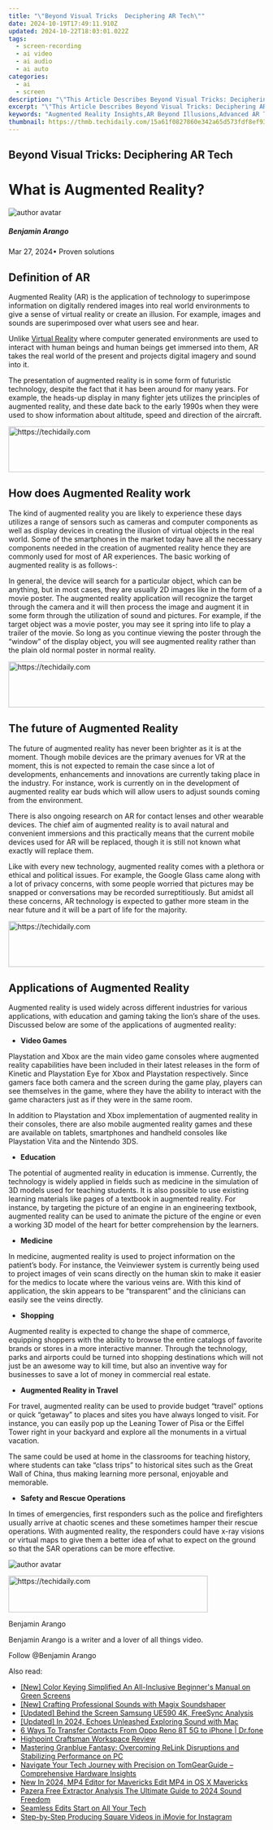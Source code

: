 ```yaml
---
title: "\"Beyond Visual Tricks  Deciphering AR Tech\""
date: 2024-10-19T17:49:11.910Z
updated: 2024-10-22T18:03:01.022Z
tags: 
  - screen-recording
  - ai video
  - ai audio
  - ai auto
categories: 
  - ai
  - screen
description: "\"This Article Describes Beyond Visual Tricks: Deciphering AR Tech\""
excerpt: "\"This Article Describes Beyond Visual Tricks: Deciphering AR Tech\""
keywords: "Augmented Reality Insights,AR Beyond Illusions,Advanced AR Technology,Decoding AR Innovations,AR Tricks Unveiled,Deep Dive in AR Tech,Transcending AR Visuals"
thumbnail: https://thmb.techidaily.com/15a61f0827860e342a65d573fdf8ef935cbe188b573d2796a1411e612ad84808.jpg
---
```


## Beyond Visual Tricks: Deciphering AR Tech

# What is Augmented Reality?

![author avatar](https://images.wondershare.com/filmora/article-images/benjamin-arango-author.jpg)

##### Benjamin Arango

 Mar 27, 2024• Proven solutions

## Definition of AR

 Augmented Reality (AR) is the application of technology to superimpose information on digitally rendered images into real world environments to give a sense of virtual reality or create an illusion. For example, images and sounds are superimposed over what users see and hear.

 Unlike [Virtual Reality](https://tools.techidaily.com/wondershare/filmora/download/) where computer generated environments are used to interact with human beings and human beings get immersed into them, AR takes the real world of the present and projects digital imagery and sound into it.

 The presentation of augmented reality is in some form of futuristic technology, despite the fact that it has been around for many years. For example, the heads-up display in many fighter jets utilizes the principles of augmented reality, and these date back to the early 1990s when they were used to show information about altitude, speed and direction of the aircraft.

<!-- affiliate ads begin -->
<a href="https://aligracehair.sjv.io/c/5597632/2087267/19272" target="_top" id="2087267">
  <img src="//a.impactradius-go.com/display-ad/19272-2087267" border="0" alt="https://techidaily.com" width="728" height="90"/>
</a>
<img height="0" width="0" src="https://aligracehair.sjv.io/i/5597632/2087267/19272" style="position:absolute;visibility:hidden;" border="0" />
<!-- affiliate ads end -->

## How does Augmented Reality work

 The kind of augmented reality you are likely to experience these days utilizes a range of sensors such as cameras and computer components as well as display devices in creating the illusion of virtual objects in the real world. Some of the smartphones in the market today have all the necessary components needed in the creation of augmented reality hence they are commonly used for most of AR experiences. The basic working of augmented reality is as follows-:

 In general, the device will search for a particular object, which can be anything, but in most cases, they are usually 2D images like in the form of a movie poster. The augmented reality application will recognize the target through the camera and it will then process the image and augment it in some form through the utilization of sound and pictures. For example, if the target object was a movie poster, you may see it spring into life to play a trailer of the movie. So long as you continue viewing the poster through the “window” of the display object, you will see augmented reality rather than the plain old normal poster in normal reality.

<!-- affiliate ads begin -->
<a href="https://aligracehair.sjv.io/c/5597632/1884002/19272" target="_top" id="1884002">
  <img src="//a.impactradius-go.com/display-ad/19272-1884002" border="0" alt="https://techidaily.com" width="728" height="90"/>
</a>
<img height="0" width="0" src="https://aligracehair.sjv.io/i/5597632/1884002/19272" style="position:absolute;visibility:hidden;" border="0" />
<!-- affiliate ads end -->

## The future of Augmented Reality

 The future of augmented reality has never been brighter as it is at the moment. Though mobile devices are the primary avenues for VR at the moment, this is not expected to remain the case since a lot of developments, enhancements and innovations are currently taking place in the industry. For instance, work is currently on in the development of augmented reality ear buds which will allow users to adjust sounds coming from the environment.

 There is also ongoing research on AR for contact lenses and other wearable devices. The chief aim of augmented reality is to avail natural and convenient immersions and this practically means that the current mobile devices used for AR will be replaced, though it is still not known what exactly will replace them.

 Like with every new technology, augmented reality comes with a plethora or ethical and political issues. For example, the Google Glass came along with a lot of privacy concerns, with some people worried that pictures may be snapped or conversations may be recorded surreptitiously. But amidst all these concerns, AR technology is expected to gather more steam in the near future and it will be a part of life for the majority.

<!-- affiliate ads begin -->
<a href="https://aligracehair.sjv.io/c/5597632/1868590/19272" target="_top" id="1868590">
  <img src="//a.impactradius-go.com/display-ad/19272-1868590" border="0" alt="https://techidaily.com" width="728" height="90"/>
</a>
<img height="0" width="0" src="https://aligracehair.sjv.io/i/5597632/1868590/19272" style="position:absolute;visibility:hidden;" border="0" />
<!-- affiliate ads end -->

## Applications of Augmented Reality

 Augmented reality is used widely across different industries for various applications, with education and gaming taking the lion’s share of the uses. Discussed below are some of the applications of augmented reality:

* **Video Games**

 Playstation and Xbox are the main video game consoles where augmented reality capabilities have been included in their latest releases in the form of Kinetic and Playstation Eye for Xbox and Playstation respectively. Since gamers face both camera and the screen during the game play, players can see themselves in the game, where they have the ability to interact with the game characters just as if they were in the same room.

 In addition to Playstation and Xbox implementation of augmented reality in their consoles, there are also mobile augmented reality games and these are available on tablets, smartphones and handheld consoles like Playstation Vita and the Nintendo 3DS.

* **Education**

 The potential of augmented reality in education is immense. Currently, the technology is widely applied in fields such as medicine in the simulation of 3D models used for teaching students. It is also possible to use existing learning materials like pages of a textbook in augmented reality. For instance, by targeting the picture of an engine in an engineering textbook, augmented reality can be used to animate the picture of the engine or even a working 3D model of the heart for better comprehension by the learners.

* **Medicine**

 In medicine, augmented reality is used to project information on the patient’s body. For instance, the Veinviewer system is currently being used to project images of vein scans directly on the human skin to make it easier for the medics to locate where the various veins are. With this kind of application, the skin appears to be “transparent” and the clinicians can easily see the veins directly.

* **Shopping**

 Augmented reality is expected to change the shape of commerce, equipping shoppers with the ability to browse the entire catalogs of favorite brands or stores in a more interactive manner. Through the technology, parks and airports could be turned into shopping destinations which will not just be an awesome way to kill time, but also an inventive way for businesses to save a lot of money in commercial real estate.

* **Augmented Reality in Travel**

 For travel, augmented reality can be used to provide budget “travel” options or quick “getaway” to places and sites you have always longed to visit. For instance, you can easily pop up the Leaning Tower of Pisa or the Eiffel Tower right in your backyard and explore all the monuments in a virtual vacation.

 The same could be used at home in the classrooms for teaching history, where students can take “class trips” to historical sites such as the Great Wall of China, thus making learning more personal, enjoyable and memorable.

* **Safety and Rescue Operations**

 In times of emergencies, first responders such as the police and firefighters usually arrive at chaotic scenes and these sometimes hamper their rescue operations. With augmented reality, the responders could have x-ray visions or virtual maps to give them a better idea of what to expect on the ground so that the SAR operations can be more effective.

![author avatar](https://images.wondershare.com/filmora/article-images/benjamin-arango-author.jpg)

<!-- affiliate ads begin -->
<a href="https://aligracehair.sjv.io/c/5597632/2135403/19272" target="_top" id="2135403">
  <img src="//a.impactradius-go.com/display-ad/19272-2135403" border="0" alt="https://techidaily.com" width="392" height="72"/>
</a>
<img height="0" width="0" src="https://aligracehair.sjv.io/i/5597632/2135403/19272" style="position:absolute;visibility:hidden;" border="0" />
<!-- affiliate ads end -->

Benjamin Arango

Benjamin Arango is a writer and a lover of all things video.

Follow @Benjamin Arango

<ins class="adsbygoogle"
      style="display:block"
      data-ad-client="ca-pub-7571918770474297"
      data-ad-slot="8358498916"
      data-ad-format="auto"
      data-full-width-responsive="true"></ins>

<span class="atpl-alsoreadstyle">Also read:</span>
<div><ul>
<li><a href="https://extra-lessons.techidaily.com/new-color-keying-simplified-an-all-inclusive-beginners-manual-on-green-screens/"><u>[New] Color Keying Simplified An All-Inclusive Beginner's Manual on Green Screens</u></a></li>
<li><a href="https://extra-lessons.techidaily.com/new-crafting-professional-sounds-with-magix-soundshaper/"><u>[New] Crafting Professional Sounds with Magix Soundshaper</u></a></li>
<li><a href="https://extra-lessons.techidaily.com/updated-behind-the-screen-samsung-ue590-4k-freesync-analysis/"><u>[Updated] Behind the Screen Samsung UE590 4K, FreeSync Analysis</u></a></li>
<li><a href="https://screen-mirroring-recording.techidaily.com/updated-in-2024-echoes-unleashed-exploring-sound-with-mac/"><u>[Updated] In 2024, Echoes Unleashed Exploring Sound with Mac</u></a></li>
<li><a href="https://blog-min.techidaily.com/6-ways-to-transfer-contacts-from-oppo-reno-8t-5g-to-iphone-drfone-by-drfone-transfer-from-android-transfer-from-android/"><u>6 Ways To Transfer Contacts From Oppo Reno 8T 5G to iPhone | Dr.fone</u></a></li>
<li><a href="https://fox-boxes.techidaily.com/highpoint-craftsman-workspace-review/"><u>Highpoint Craftsman Workspace Review</u></a></li>
<li><a href="https://program-issues.techidaily.com/mastering-granblue-fantasy-overcoming-relink-disruptions-and-stabilizing-performance-on-pc/"><u>Mastering Granblue Fantasy: Overcoming ReLink Disruptions and Stabilizing Performance on PC</u></a></li>
<li><a href="https://hardware-reviews.techidaily.com/navigate-your-tech-journey-with-precision-on-tomgearguide-comprehensive-hardware-insights/"><u>Navigate Your Tech Journey with Precision on TomGearGuide – Comprehensive Hardware Insights</u></a></li>
<li><a href="https://ai-video-tools.techidaily.com/new-in-2024-mp4-editor-for-mavericks-edit-mp4-in-os-x-mavericks/"><u>New In 2024, MP4 Editor for Mavericks Edit MP4 in OS X Mavericks</u></a></li>
<li><a href="https://extra-lessons.techidaily.com/pazera-free-extractor-analysis-the-ultimate-guide-to-2024-sound-freedom/"><u>Pazera Free Extractor Analysis The Ultimate Guide to 2024 Sound Freedom</u></a></li>
<li><a href="https://extra-lessons.techidaily.com/seamless-edits-start-on-all-your-tech/"><u>Seamless Edits Start on All Your Tech</u></a></li>
<li><a href="https://instagram-video-files.techidaily.com/step-by-step-producing-square-videos-in-imovie-for-instagram/"><u>Step-by-Step Producing Square Videos in iMovie for Instagram</u></a></li>
</ul></div>

